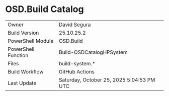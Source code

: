 ﻿# OSD.Build Catalog

| | |
|-|-|
| Owner | David Segura |
| Build Version | 25.10.25.2 |
| PowerShell Module | OSD.Build |
| PowerShell Function | Build-OSDCatalogHPSystem |
| Files | build-system.* |
| Build Workflow | GitHub Actions |
| Last Update | Saturday, October 25, 2025 5:04:53 PM UTC |
